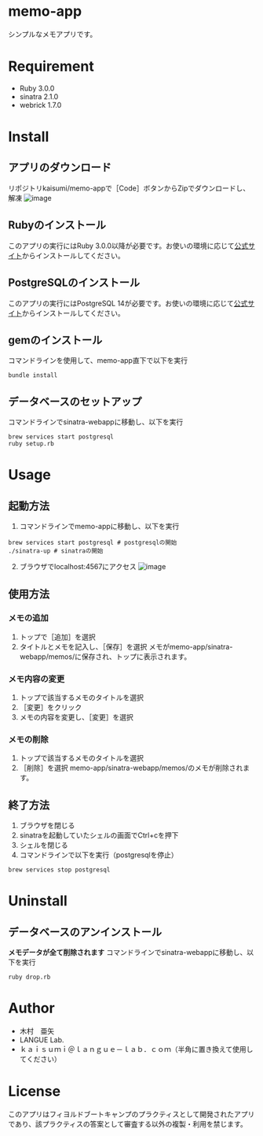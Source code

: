 # memo-app
シンプルなメモアプリです。

# Requirement
- Ruby 3.0.0
- sinatra 2.1.0
- webrick 1.7.0

# Install
## アプリのダウンロード
リポジトリkaisumi/memo-appで［Code］ボタンからZipでダウンロードし、解凍
![image](https://user-images.githubusercontent.com/39044468/146695298-5e260bc9-8d5d-42a9-a5fb-5f09cd139d90.png)
## Rubyのインストール
このアプリの実行にはRuby 3.0.0以降が必要です。お使いの環境に応じて[公式サイト](https://www.ruby-lang.org/ja/)からインストールしてください。
## PostgreSQLのインストール
このアプリの実行にはPostgreSQL 14が必要です。お使いの環境に応じて[公式サイト](https://www.postgresql.org/)からインストールしてください。
## gemのインストール
コマンドラインを使用して、memo-app直下で以下を実行
```
bundle install
```
## データベースのセットアップ
コマンドラインでsinatra-webappに移動し、以下を実行
```
brew services start postgresql
ruby setup.rb
```

# Usage
## 起動方法
1. コマンドラインでmemo-appに移動し、以下を実行
```
brew services start postgresql # postgresqlの開始
./sinatra-up # sinatraの開始
```
2. ブラウザでlocalhost:4567にアクセス
![image](https://user-images.githubusercontent.com/39044468/146695456-1e9ee933-399c-4853-853f-ab4a1dfaa951.png)
## 使用方法
### メモの追加
1. トップで［追加］を選択
2. タイトルとメモを記入し、［保存］を選択
メモがmemo-app/sinatra-webapp/memos/に保存され、トップに表示されます。
### メモ内容の変更
1. トップで該当するメモのタイトルを選択
2. ［変更］をクリック
3. メモの内容を変更し、［変更］を選択
### メモの削除
1. トップで該当するメモのタイトルを選択
2. ［削除］を選択
memo-app/sinatra-webapp/memos/のメモが削除されます。
## 終了方法
1. ブラウザを閉じる
2. sinatraを起動していたシェルの画面でCtrl+cを押下
3. シェルを閉じる
4. コマンドラインで以下を実行（postgresqlを停止）
```
brew services stop postgresql
```

# Uninstall
## データベースのアンインストール
**メモデータが全て削除されます**
コマンドラインでsinatra-webappに移動し、以下を実行
```
ruby drop.rb
```

# Author
- 木村　亜矢
- LANGUE Lab.
- ｋａｉｓｕｍｉ＠ｌａｎｇｕｅ－ｌａｂ．ｃｏｍ（半角に置き換えて使用してください）

# License
このアプリはフィヨルドブートキャンプのプラクティスとして開発されたアプリであり、該プラクティスの答案として審査する以外の複製・利用を禁じます。
